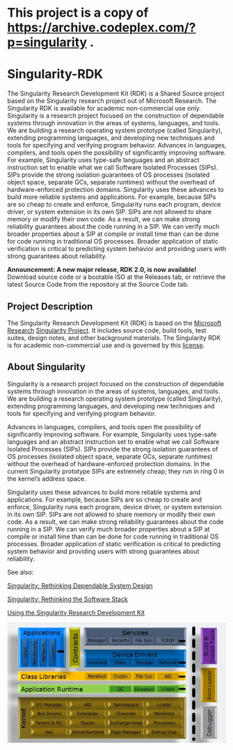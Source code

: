 
# This project is a copy of https://archive.codeplex.com/?p=singularity . 

# Singularity-RDK

The Singularity Research Development Kit (RDK) is a Shared Source project based on the Singularity research project out of Microsoft Research. The Singularity RDK is available for academic non-commercial use only. Singularity is a research project focused on the construction of dependable systems through innovation in the areas of systems, languages, and tools. We are building a research operating system prototype (called Singularity), extending programming languages, and developing new techniques and tools for specifying and verifying program behavior. Advances in languages, compilers, and tools open the possibility of significantly improving software. For example, Singularity uses type-safe languages and an abstract instruction set to enable what we call Software Isolated Processes (SIPs). SIPs provide the strong isolation guarantees of OS processes (isolated object space, separate GCs, separate runtimes) without the overhead of hardware-enforced protection domains. Singularity uses these advances to build more reliable systems and applications. For example, because SIPs are so cheap to create and enforce, Singularity runs each program, device driver, or system extension in its own SIP. SIPs are not allowed to share memory or modify their own code. As a result, we can make strong reliability guarantees about the code running in a SIP. We can verify much broader properties about a SIP at compile or install time than can be done for code running in traditional OS processes. Broader application of static verification is critical to predicting system behavior and providing users with strong guarantees about reliability.

 
**Announcement: A new major release, RDK 2.0, is now available!** Download source code or a bootable ISO at the Releases tab, or retrieve the latest Source Code from the repository at the Source Code tab.

## Project Description

The Singularity Research Development Kit (RDK) is based on the [Microsoft Research](http://research.microsoft.com/) [Singularity Project](http://research.microsoft.com/os/singularity). It includes source code, build tools, test suites, design notes, and other background materials. The Singularity RDK is for academic non-commercial use and is governed by this [license](LICENSE).

## About Singularity

Singularity is a research project focused on the construction of dependable systems through innovation in the areas of systems, languages, and tools. We are building a research operating system prototype (called Singularity), extending programming languages, and developing new techniques and tools for specifying and verifying program behavior.

Advances in languages, compilers, and tools open the possibility of significantly improving software. For example, Singularity uses type-safe languages and an abstract instruction set to enable what we call Software Isolated Processes (SIPs). SIPs provide the strong isolation guarantees of OS processes (isolated object space, separate GCs, separate runtimes) without the overhead of hardware-enforced protection domains. In the current Singularity prototype SIPs are extremely cheap; they run in ring 0 in the kernel’s address space.

Singularity uses these advances to build more reliable systems and applications. For example, because SIPs are so cheap to create and enforce, Singularity runs each program, device driver, or system extension in its own SIP. SIPs are not allowed to share memory or modify their own code. As a result, we can make strong reliability guarantees about the code running in a SIP. We can verify much broader properties about a SIP at compile or install time than can be done for code running in traditional OS processes. Broader application of static verification is critical to predicting system behavior and providing users with strong guarantees about reliability.

See also:

[Singularity: Rethinking Dependable System Design](http://research.microsoft.com/en-us/news/features/singularity.aspx)

[Singularity: Rethinking the Software Stack](http://research.microsoft.com/apps/pubs/default.aspx?id=69431)

[Using the Singularity Research Development Kit](http://research.microsoft.com/en-us/projects/singularity/asplos2008_singularity_rdk_tutorial.pdf)

![](arch.jpg)